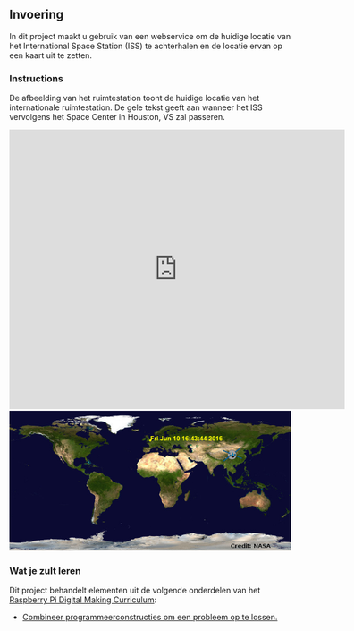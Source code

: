 ## Invoering

In dit project maakt u gebruik van een webservice om de huidige locatie van het International Space Station (ISS) te achterhalen en de locatie ervan op een kaart uit te zetten.

### Instructions

De afbeelding van het ruimtestation toont de huidige locatie van het internationale ruimtestation. De gele tekst geeft aan wanneer het ISS vervolgens het Space Center in Houston, VS zal passeren.

<div class="trinket">
  <iframe src="https://trinket.io/embed/python/b95851338c?outputOnly=true&start=result" width="600" height="500" frameborder="0" marginwidth="0" marginheight="0" allowfullscreen>
  </iframe>
  <img src="images/iss-final.png">
</div>

### Wat je zult leren

Dit project behandelt elementen uit de volgende onderdelen van het [Raspberry Pi Digital Making Curriculum](http://rpf.io/curriculum):

+ [Combineer programmeerconstructies om een ​​probleem op te lossen.](https://www.raspberrypi.org/curriculum/programming/builder)
